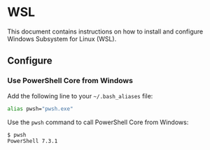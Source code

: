 # WSL

This document contains instructions on how to install and configure Windows Subsystem for Linux (WSL).

## Configure

### Use PowerShell Core from Windows

Add the following line to your `~/.bash_aliases` file:

```bash
alias pwsh="pwsh.exe"
```

Use the `pwsh` command to call PowerShell Core from Windows:

```bash
$ pwsh
PowerShell 7.3.1
```
